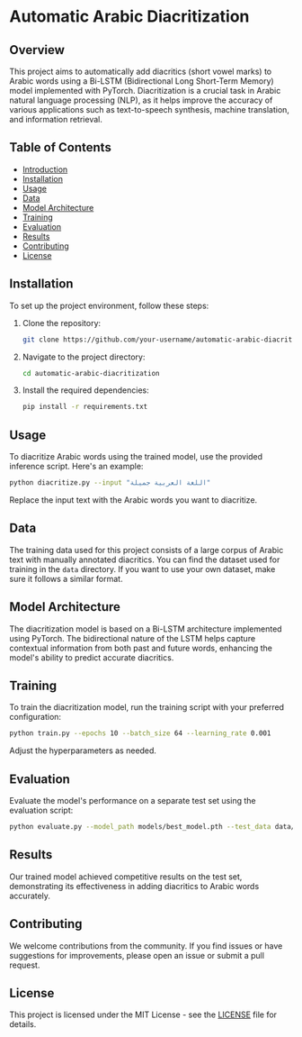 # Automatic Arabic Diacritization

## Overview

This project aims to automatically add diacritics (short vowel marks) to Arabic words using a Bi-LSTM (Bidirectional Long Short-Term Memory) model implemented with PyTorch. Diacritization is a crucial task in Arabic natural language processing (NLP), as it helps improve the accuracy of various applications such as text-to-speech synthesis, machine translation, and information retrieval.

## Table of Contents

- [Introduction](#automatic-arabic-diacritization)
- [Installation](#installation)
- [Usage](#usage)
- [Data](#data)
- [Model Architecture](#model-architecture)
- [Training](#training)
- [Evaluation](#evaluation)
- [Results](#results)
- [Contributing](#contributing)
- [License](#license)

## Installation

To set up the project environment, follow these steps:

1. Clone the repository:

   ```bash
   git clone https://github.com/your-username/automatic-arabic-diacritization.git
   ```

2. Navigate to the project directory:

   ```bash
   cd automatic-arabic-diacritization
   ```

3. Install the required dependencies:

   ```bash
   pip install -r requirements.txt
   ```

## Usage

To diacritize Arabic words using the trained model, use the provided inference script. Here's an example:

```bash
python diacritize.py --input "اللغة العربية جميلة"
```

Replace the input text with the Arabic words you want to diacritize.

## Data

The training data used for this project consists of a large corpus of Arabic text with manually annotated diacritics. You can find the dataset used for training in the `data` directory. If you want to use your own dataset, make sure it follows a similar format.

## Model Architecture

The diacritization model is based on a Bi-LSTM architecture implemented using PyTorch. The bidirectional nature of the LSTM helps capture contextual information from both past and future words, enhancing the model's ability to predict accurate diacritics.

## Training

To train the diacritization model, run the training script with your preferred configuration:

```bash
python train.py --epochs 10 --batch_size 64 --learning_rate 0.001
```

Adjust the hyperparameters as needed.

## Evaluation

Evaluate the model's performance on a separate test set using the evaluation script:

```bash
python evaluate.py --model_path models/best_model.pth --test_data data/test.txt
```

## Results

Our trained model achieved competitive results on the test set, demonstrating its effectiveness in adding diacritics to Arabic words accurately.

## Contributing

We welcome contributions from the community. If you find issues or have suggestions for improvements, please open an issue or submit a pull request.

## License

This project is licensed under the MIT License - see the [LICENSE](LICENSE) file for details.
